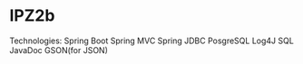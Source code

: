 # IPZ2b
Technologies:
Spring Boot
Spring MVC
Spring JDBC
PosgreSQL
Log4J
SQL
JavaDoc
GSON(for JSON)
